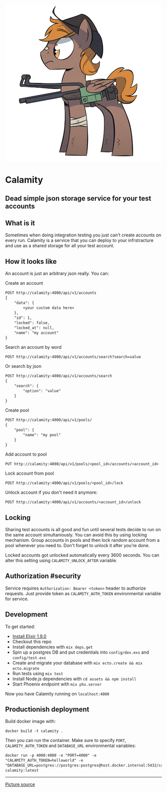 ![Calamity](calamity.png)
# Calamity
## Dead simple json storage service for your test accounts

## What is it
Sometimes when doing integration testing you just can't create accounts on every run. Calamity is a service that you can deploy to your infrstracture and use as a shared storage for all your test account.

## How it looks like
An account is just an arbitrary json really. You can:

Create an account
```
POST http://calamity:4000/api/v1/accounts
{
    "data": {
        <your custom data here>
    },
    "id": 1,
    "locked": false,
    "locked_at": null,
    "name": "my account"
}
```
Search an account by word
```
POST http://calamity:4000/api/v1/accounts/search?search=value
```
Or search by json
```
POST http://calamity:4000/api/v1/accounts/search
{
	"search": {
		"option": "value"
	}
}
```
Create pool
```
POST http://calamity:4000/api/v1/pools/
{
	"pool": {
		"name": "my pool"
	}
}
```
Add account to pool
```
PUT http://calamity:4000/api/v1/pools/<pool_id>/accounts/<account_id>
```
Lock account from pool
```
POST http://calamity:4000/api/v1/pools/<pool_id>/lock
```
Unlock account if you don't need it anymore:
```
POST http://calamity:4000/api/v1/accounts/<account_id>/unlock
```

## Locking
Sharing test accounts is all good and fun until several tests decide to run on the same account simultaniously. You can avoid this by using locking mechanism. Group accounts in pools and then lock random account from a pool whenever you need to. Don't forget to unlock it after you're done.

Locked accounts got unlocked automatically every 3600 seconds. You can alter this setting using `CALAMITY_UNLOCK_AFTER` variable.

## Authorization #security
Service requires `Authorization: Bearer <token>` header to authorize requests. Just provide token as `CALAMITY_AUTH_TOKEN` environmental variable for service.

## Development

To get started:

  * [Install Elixir 1.9.0](https://elixir-lang.org/install.html)
  * Checkout this repo
  * Install dependencies with `mix deps.get`
  * Spin up a postgres DB and put credentials into `config/dev.exs` and `config/test.exs`
  * Create and migrate your database with `mix ecto.create && mix ecto.migrate`
  * Run tests using `mix test`
  * Install Node.js dependencies with `cd assets && npm install`
  * Start Phoenix endpoint with `mix phx.server`

Now you have Calamity running on `localhost:4000`

## Productionish deployment
Build docker image with:
```
docker build -t calamity .
```
Then you can run the container. Make sure to specify `PORT`, `CALAMITY_AUTH_TOKEN` and `DATABASE_URL` environmental variables:
```
docker run -p 4000:4000 -e "PORT=4000" -e "CALAMITY_AUTH_TOKEN=helloworld" -e "DATABASE_URL=postgres://postgres:postgres@host.docker.internal:5432/calamity_dev" calamity:latest
```

---

[Picture source](https://www.deviantart.com/wandrevieira1994/art/Random-Drawing-19-Calamity-789830146)